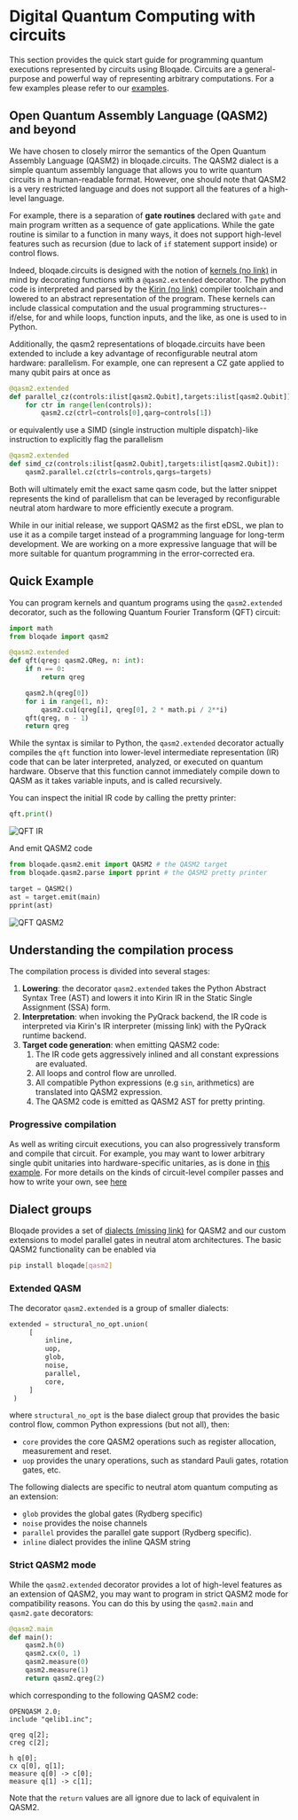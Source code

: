 # Digital Quantum Computing with circuits

This section provides the quick start guide for programming quantum executions represented by circuits using Bloqade. Circuits are a general-purpose and powerful way of representing arbitrary computations. For a few examples please refer to our [examples](digital/index.md).


## Open Quantum Assembly Language (QASM2) and beyond

We have chosen to closely mirror the semantics of the Open Quantum Assembly Language (QASM2) in bloqade.circuits. The QASM2 dialect is a simple quantum assembly language that allows you to write quantum circuits in a human-readable format. However, one should note that QASM2 is a very restricted language and does not support all the features of a high-level language.

For example, there is a separation of **gate routines** declared with `gate` and main program written as a sequence of gate applications. While the gate routine is similar to a function in many ways, it does not support high-level features such as recursion (due to lack of `if` statement support inside) or control flows.

Indeed, bloqade.circuits is designed with the notion of [kernels (no link)]() in mind by decorating functions with a `@qasm2.extended` decorator. The python code is interpreted and parsed by the [Kirin (no link)]() compiler toolchain and lowered to an abstract representation of the program. These kernels can include classical computation and the usual programming structures-- if/else, for and while loops, function inputs, and the like, as one is used to in Python.

Additionally, the qasm2 representations of bloqade.circuits have been extended to include a key advantage of reconfigurable neutral atom hardware: parallelism. For example, one can represent a CZ gate applied to many qubit pairs at once as

```python
@qasm2.extended
def parallel_cz(controls:ilist[qasm2.Qubit],targets:ilist[qasm2.Qubit]):
    for ctr in range(len(controls)):
        qasm2.cz(ctrl=controls[0],qarg=controls[1])
```
or equivalently use a SIMD (single instruction multiple dispatch)-like instruction to explicitly flag the parallelism
```python
@qasm2.extended
def simd_cz(controls:ilist[qasm2.Qubit],targets:ilist[qasm2.Qubit]):
    qasm2.parallel.cz(ctrls=controls,qargs=targets)
```
Both will ultimately emit the exact same qasm code, but the latter snippet represents the kind of parallelism that can be leveraged by reconfigurable neutral atom hardware to more efficiently execute a program.

While in our initial release, we support QASM2 as the first eDSL, we plan to use it as a compile target instead of a programming language for long-term development. We are working on a more expressive language that will be more suitable for quantum programming in the error-corrected era.


## Quick Example

You can program kernels and quantum programs using the `qasm2.extended` decorator, such as the following Quantum Fourier Transform (QFT) circuit:

```python
import math
from bloqade import qasm2

@qasm2.extended
def qft(qreg: qasm2.QReg, n: int):
    if n == 0:
        return qreg

    qasm2.h(qreg[0])
    for i in range(1, n):
        qasm2.cu1(qreg[i], qreg[0], 2 * math.pi / 2**i)
    qft(qreg, n - 1)
    return qreg
```

While the syntax is similar to Python, the `qasm2.extended` decorator actually compiles the `qft` function
into lower-level intermediate representation (IR) code that can be later interpreted, analyzed, or executed on quantum hardware. Observe that this function cannot immediately compile down to QASM as it takes variable inputs, and is called recursively.

You can inspect the initial IR code by calling the pretty printer:

```python
qft.print()
```

![QFT IR](qft-pprint.png)

And emit QASM2 code

```python
from bloqade.qasm2.emit import QASM2 # the QASM2 target
from bloqade.qasm2.parse import pprint # the QASM2 pretty printer

target = QASM2()
ast = target.emit(main)
pprint(ast)
```

![QFT QASM2](qft-qasm2.png)


## Understanding the compilation process

The compilation process is divided into several stages:

1. **Lowering**: the decorator `qasm2.extended` takes the Python Abstract Syntax Tree (AST) and lowers it into Kirin IR in the Static Single Assignment (SSA) form.
2. **Interpretation**: when invoking the PyQrack backend, the IR code is interpreted via Kirin's IR interpreter (missing link) with the PyQrack runtime backend.
3. **Target code generation**: when emitting QASM2 code:
   1. The IR code gets aggressively inlined and all constant expressions are evaluated.
   2. All loops and control flow are unrolled.
   3. All compatible Python expressions (e.g `sin`, arithmetics) are translated into QASM2 expression.
   4. The QASM2 code is emitted as QASM2 AST for pretty printing.

### Progressive compilation

As well as writing circuit executions, you can also progressively transform and compile that circuit. For example, you may want to lower arbitrary single qubit unitaries into hardware-specific unitaries, as is done in [this example](quick_start/circuits/compiler_passes/native_gate_rewrite.md). For more details on the kinds of circuit-level compiler passes and how to write your own, see [here](quick_start/circuits/compiler_passes/index.md)

## Dialect groups

Bloqade provides a set of [dialects (missing link)]() for QASM2 and our custom extensions to model parallel gates in neutral atom architectures. The basic QASM2 functionality can be enabled via

```bash
pip install bloqade[qasm2]
```

### Extended QASM

The decorator `qasm2.extended` is a group of smaller dialects:

```python
extended = structural_no_opt.union(
     [
         inline,
         uop,
         glob,
         noise,
         parallel,
         core,
     ]
 )
```

where `structural_no_opt` is the base dialect group that provides the basic control flow, common Python expressions (but not all), then:

- `core` provides the core QASM2 operations such as register allocation, measurement and reset.
- `uop` provides the unary operations, such as standard Pauli gates, rotation gates, etc.

The following dialects are specific to neutral atom quantum computing as an extension:

- `glob` provides the global gates (Rydberg specific)
- `noise` provides the noise channels
- `parallel` provides the parallel gate support (Rydberg specific).
- `inline` dialect provides the inline QASM string

### Strict QASM2 mode

While the `qasm2.extended` decorator provides a lot of high-level features as an extension of QASM2, you may want to program in strict QASM2 mode for compatibility reasons. You can do this by using the `qasm2.main` and `qasm2.gate` decorators:

```python
@qasm2.main
def main():
    qasm2.h(0)
    qasm2.cx(0, 1)
    qasm2.measure(0)
    qasm2.measure(1)
    return qasm2.qreg(2)
```

which corresponding to the following QASM2 code:

```qasm
OPENQASM 2.0;
include "qelib1.inc";

qreg q[2];
creg c[2];

h q[0];
cx q[0], q[1];
measure q[0] -> c[0];
measure q[1] -> c[1];
```

Note that the `return` values are all ignore due to lack of equivalent in QASM2.
